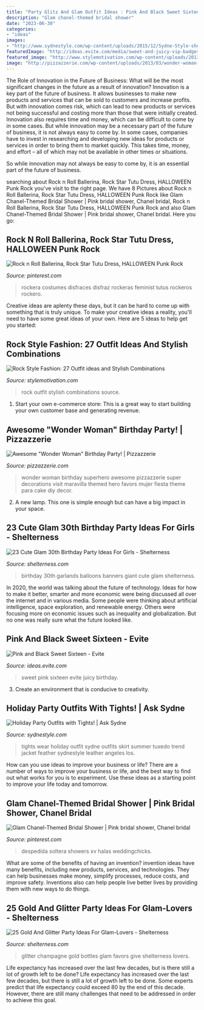 ```yaml
---
title: "Party Glitz And Glam Outfit Ideas : Pink And Black Sweet Sixteen"
description: "Glam chanel-themed bridal shower"
date: "2023-06-30"
categories:
- "ideas"
images:
- "http://www.sydnestyle.com/wp-content/uploads/2015/12/Sydne-Style-shows-how-to-wear-the-feather-skirt-trend-with-a-tuxedo-jacket-and-tights.jpg"
featuredImage: "http://ideas.evite.com/media/sweet-and-juicy-vip-badges-setting-the-mood-595.jpg"
featured_image: "http://www.stylemotivation.com/wp-content/uploads/2013/09/Rock-Style-Fashion-27-Outfit-ideas-and-Stylish-Combinations-11-620x565.jpg"
image: "http://pizzazzerie.com/wp-content/uploads/2013/03/wonder-woman-4.jpg"
---
```



The Role of Innovation in the Future of Business: What will be the most significant changes in the future as a result of innovation?
Innovation is a key part of the future of business. It allows businesses to make new products and services that can be sold to customers and increase profits. But with innovation comes risk, which can lead to new products or services not being successful and costing more than those that were initially created. Innovation also requires time and money, which can be difficult to come by in some cases.
But while innovation may be a necessary part of the future of business, it is not always easy to come by. In some cases, companies have to invest in researching and developing new ideas for products or services in order to bring them to market quickly. This takes time, money, and effort – all of which may not be available in other times or situations.

So while innovation may not always be easy to come by, it is an essential part of the future of business.

	

		
searching about Rock n Roll Ballerina, Rock Star Tutu Dress, HALLOWEEN Punk Rock you've visit to the right page. We have 8 Pictures about Rock n Roll Ballerina, Rock Star Tutu Dress, HALLOWEEN Punk Rock like Glam Chanel-Themed Bridal Shower | Pink bridal shower, Chanel bridal, Rock n Roll Ballerina, Rock Star Tutu Dress, HALLOWEEN Punk Rock and also Glam Chanel-Themed Bridal Shower | Pink bridal shower, Chanel bridal. Here you go:
		
    
## Rock N Roll Ballerina, Rock Star Tutu Dress, HALLOWEEN Punk Rock

<img loading=lazy src="https://i.pinimg.com/736x/cd/2d/31/cd2d311202108162c21c5dbf8ec1fe5d.jpg" onerror="this.onerror=null;this.src='https://tse3.mm.bing.net/th?id=OIP.7ed7P3m8PJNp9OyaHVS1LgHaLG&amp;pid=15.1';" alt="Rock n Roll Ballerina, Rock Star Tutu Dress, HALLOWEEN Punk Rock">

_Source: pinterest.com_

>rockera costumes disfraces disfraz rockeras feminist tutus rockeros rockero. 

	

Creative ideas are aplenty these days, but it can be hard to come up with something that is truly unique. To make your creative ideas a reality, you'll need to have some great ideas of your own. Here are 5 ideas to help get you started: 

    
## Rock Style Fashion: 27 Outfit Ideas And Stylish Combinations

<img loading=lazy src="http://www.stylemotivation.com/wp-content/uploads/2013/09/Rock-Style-Fashion-27-Outfit-ideas-and-Stylish-Combinations-11-620x565.jpg" onerror="this.onerror=null;this.src='https://tse2.mm.bing.net/th?id=OIP.WPE7guWE2ZFYWk1MxpJU0gHaGv&amp;pid=15.1';" alt="Rock Style Fashion: 27 Outfit ideas and Stylish Combinations">

_Source: stylemotivation.com_

>rock outfit stylish combinations source. 

	

1. Start your own e-commerce store: This is a great way to start building your own customer base and generating revenue.

    
## Awesome &quot;Wonder Woman&quot; Birthday Party! | Pizzazzerie

<img loading=lazy src="http://pizzazzerie.com/wp-content/uploads/2013/03/wonder-woman-4.jpg" onerror="this.onerror=null;this.src='https://tse3.mm.bing.net/th?id=OIP.gV1QZsmbhwcCMkEe_sAmNQHaHa&amp;pid=15.1';" alt="Awesome &quot;Wonder Woman&quot; Birthday Party! | Pizzazzerie">

_Source: pizzazzerie.com_

>wonder woman birthday superhero awesome pizzazzerie super decorations visit maravilla themed hero favors mujer fiesta theme para cake diy decor. 

	

2. A new lamp. This one is simple enough but can have a big impact in your space.

    
## 23 Cute Glam 30th Birthday Party Ideas For Girls - Shelterness

<img loading=lazy src="https://i.shelterness.com/2017/02/04-giant-balloons-banners-and-garlands.jpg" onerror="this.onerror=null;this.src='https://tse2.mm.bing.net/th?id=OIP.uexFYFHb_cbRifhb0lJRcQHaJ4&amp;pid=15.1';" alt="23 Cute Glam 30th Birthday Party Ideas For Girls - Shelterness">

_Source: shelterness.com_

>birthday 30th garlands balloons banners giant cute glam shelterness. 

	

In 2020, the world was talking about the future of technology. Ideas for how to make it better, smarter and more economic were being discussed all over the internet and in various media. Some people were thinking about artificial intelligence, space exploration, and renewable energy. Others were focusing more on economic issues such as inequality and globalization. But no one was really sure what the future looked like.

    
## Pink And Black Sweet Sixteen - Evite

<img loading=lazy src="http://ideas.evite.com/media/sweet-and-juicy-vip-badges-setting-the-mood-595.jpg" onerror="this.onerror=null;this.src='https://tse4.mm.bing.net/th?id=OIP.ERY8WgCA7sBVErCh2PsIxgHaJ9&amp;pid=15.1';" alt="Pink and Black Sweet Sixteen - Evite">

_Source: ideas.evite.com_

>sweet pink sixteen evite juicy birthday. 

	

3. Create an environment that is conducive to creativity.

    
## Holiday Party Outfits With Tights! | Ask Sydne

<img loading=lazy src="http://www.sydnestyle.com/wp-content/uploads/2015/12/Sydne-Style-shows-how-to-wear-the-feather-skirt-trend-with-a-tuxedo-jacket-and-tights.jpg" onerror="this.onerror=null;this.src='https://tse3.mm.bing.net/th?id=OIP.dDOEyHvhh1gZ3TQ4ykqw1QHaKE&amp;pid=15.1';" alt="Holiday Party Outfits with Tights! | Ask Sydne">

_Source: sydnestyle.com_

>tights wear holiday outfit sydne outfits skirt summer tuxedo trend jacket feather sydnestyle leather angeles los. 

	

How can you use ideas to improve your business or life?
There are a number of ways to improve your business or life, and the best way to find out what works for you is to experiment. Use these ideas as a starting point to improve your life today and tomorrow.

    
## Glam Chanel-Themed Bridal Shower | Pink Bridal Shower, Chanel Bridal

<img loading=lazy src="https://i.pinimg.com/736x/59/55/20/595520b677491346f1b3787531882610.jpg" onerror="this.onerror=null;this.src='https://tse2.mm.bing.net/th?id=OIP.vD_a-Wculp1E3K9WvGbNGgHaLF&amp;pid=15.1';" alt="Glam Chanel-Themed Bridal Shower | Pink bridal shower, Chanel bridal">

_Source: pinterest.com_

>despedida soltera showers xv halas weddingchicks. 

	

What are some of the benefits of having an invention?
invention ideas have many benefits, including new products, services, and technologies. They can help businesses make money, simplify processes, reduce costs, and improve safety. Inventions also can help people live better lives by providing them with new ways to do things.

    
## 25 Gold And Glitter Party Ideas For Glam-Lovers - Shelterness

<img loading=lazy src="https://i.shelterness.com/2016/10/06-glitter-champagne-bottles-for-party-or-to-give-as-favors.jpg" onerror="this.onerror=null;this.src='https://tse2.mm.bing.net/th?id=OIP.uOV335Sf56lalx6vYn9a3wHaLa&amp;pid=15.1';" alt="25 Gold And Glitter Party Ideas For Glam-Lovers - Shelterness">

_Source: shelterness.com_

>glitter champagne gold bottles glam favors give shelterness lovers. 

	

Life expectancy has increased over the last few decades, but is there still a lot of growth left to be done?
Life expectancy has increased over the last few decades, but there is still a lot of growth left to be done. Some experts predict that life expectancy could exceed 80 by the end of this decade. However, there are still many challenges that need to be addressed in order to achieve this goal.


